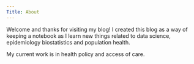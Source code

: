 ```yaml
---
Title: About
---
```



Welcome and thanks for visiting my blog! I created this blog as a way of keeping a notebook as I learn new things related to data science, epidemiology biostatistics and population health. 

My current work is in health policy and access of care.